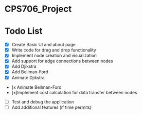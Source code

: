 # CPS706_Project
# Todo List
- [x] Create Basic UI and about page
- [x] Write code for drag and drop functionality
- [x] Implement node creation and visualization
- [x] Add support for edge connections between nodes
- [x] Add Djikstra
- [x] Add Bellman-Ford
- [x] Animate Djikstra 
- [x Animate Bellman-Ford 
- [x]Implement cost calculation for data transfer between nodes
- [ ] Test and debug the application
- [ ] Add additional features (if time permits)
